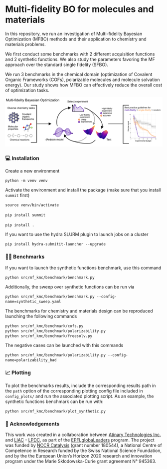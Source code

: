 # Multi-fidelity BO for molecules and materials

In this repository, we run an investigation of Multi-fidelity Bayesian Optimization (MFBO) methods and their application to chemistry and materials problems.

We first conduct some benchmarks with 2 different acquisition functions and 2 synthetic functions. We also study the parameters favoring the MF approach over the standard single fidelity (SFBO).

We run 3 benchmarks in the chemical domain (optimization of Covalent Organic Frameworks (COFs), polarizable molecules and molecule solvation energy). Our study shows how MFBO can effectively reduce the overall cost of optimization tasks.

![](fig1.png)

### 💻 Installation

Create a new environment

```
python -m venv venv
```
Activate the environment and install the package (make sure that you install `summit` first)
```
source venv/bin/activate

pip install summit

pip install .
```

If you want to use the hydra SLURM plugin to launch jobs on a cluster
```
pip install hydra-submitit-launcher --upgrade
```


### 🏋🏼 Benchmarks

If you want to launch the synthetic functions benchmark, use this command

```
python src/mf_kmc/benchmark/benchmark.py
```
Additionally, the sweep over synthetic functions can be run via

```
python src/mf_kmc/benchmark/benchmark.py --config-name=synthetic_sweep.yaml
```

The benchmarks for chemistry and materials design can be reproduced launching the following commands

```
python src/mf_kmc/benchmark/cofs.py
python src/mf_kmc/benchmark/polarizability.py
python src/mf_kmc/benchmark/freesolv.py
```

The negative cases can be launched with this commands

```
python src/mf_kmc/benchmark/polarizability.py --config-name=polarizability_bad
```

### 📈 Plotting
To plot the benchmarks results, include the corresponding results path in the `path` option of the corresponding plotting config file included in `config_plots/` and run the associated plotting script. As an example, the synthetic functions benchmark can be run with:

```
python src/mf_kmc/benchmark/plot_synthetic.py
```

### 🌟 Acknowledgements
This work was created in a collaboration between [Atinary Technologies Inc.](https://atinary.com/) and [LIAC](https://github.com/schwallergroup) - [LPDC](https://github.com/luterbachergroup), as part of the [EPFLglobaLeaders](https://www.epfl.ch/education/phd/doctoral-studies-structure/customized-curricula/epflglobaleaders/) program. The project was funded by [NCCR Catalysis](https://www.nccr-catalysis.ch/) (grant number 180544), a National Centre of Competence in Research funded by the Swiss National Science Foundation, and by the the European Union’s Horizon 2020 research and innovation program under the Marie Skłodowska-Curie grant agreement N° 945363.
